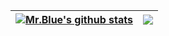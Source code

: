 | <a href="https://github.com/hughplay"><img align="center" src="https://github-readme-stats.vercel.app/api?username=hughplay&show_icons=true&include_all_commits=true&theme=buefy&hide_border=true" alt="Mr.Blue's github stats" /></a> | <a href="https://github.com/hughplay"><img align="center" src="https://github-readme-stats.vercel.app/api/top-langs/?username=hughplay&layout=compact&theme=buefy&hide_border=true" /></a> |
| ------------- | ------------- |
